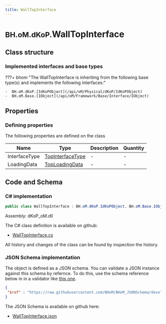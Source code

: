 ```yaml
---
title: WallTopInterface
---
```


# <small>BH.oM.dKoP.</small>**WallTopInterface**



## Class structure

### Implemented interfaces and base types

???+ bhom "The WallTopInterface is inheriting from the following base type(s) and implements the following interfaces:"

    -  BH.oM.dKoP.[IdKoPObject](/api/oM/Physical/dKoP/IdKoPObject)
    -  BH.oM.Base.[IObject](/api/oM/Framework/Base/Interface/IObject)


## Properties



### Defining properties

The following properties are defined on the class

| Name             | Type             | Description      | Quantity         |
|------------------|------------------|------------------|------------------|
| InterfaceType | [TopInterfaceType](/api/oM/Physical/dKoP/Interfaces/Enums/TopInterfaceType) | - | - |
| LoadingData | [TopLoadingData](/api/oM/Physical/dKoP/Interfaces/TopLoadingData) | - | - |


## Code and Schema

### C# implementation

``` C# title="C#"
public class WallTopInterface : BH.oM.dKoP.IdKoPObject, BH.oM.Base.IObject
```

Assembly: dKoP_oM.dll

The C# class definition is available on github:

- [WallTopInterface.cs](https://github.com/BHoM/dKoP_Toolkit/blob/develop/dKoP_oM/Interfaces\WallTopInterface.cs)

All history and changes of the class can be found by inspection the history.
### JSON Schema implementation

The object is defined as a JSON schema. You can validate a JSON instance against this schema by refernce. To do this, use the schema reference below in in a validator like [this one](https://www.jsonschemavalidator.net/).

``` json title="JSON Schema"
{
 "$ref" : "https://raw.githubusercontent.com/BHoM/BHoM_JSONSchema/develop/dKoP_oM/WallTopInterface.json"
}
```

The JSON Schema is available on github here:

- [WallTopInterface.json](https://github.com/BHoM/BHoM_JSONSchema/blob/develop/dKoP_oM/WallTopInterface.json)
